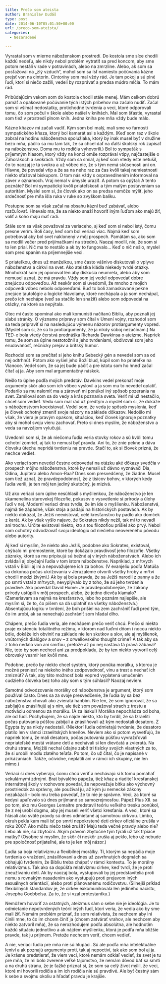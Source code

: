 ```yaml
---
title: Prečo som ateista
author: Branislav Dudáš
type: post
date: 2014-06-10T05:01:50+00:00
url: /preco-som-ateista/
categories:
  - Nezaradené

---
```

Vyrastal som v mierne náboženskom prostredí. Do kostola sme síce chodili každú nedeľu, ale nikdy nebol problém vytratiť sa pred koncom, aby sme potom nestáli v rade v potravinách, alebo na zmrzline. Alebo, ak som sa posťažoval na &#8222;zlý vzduch&#8220;, mohol som sa ísť namiesto počúvania kázne prejsť von na cintorín. Cintoríny som mal vždy rád. Je tam pokoj a sú plné ľudí, ktorí si niečo zažili, vedeli by rozprávať a predsa múdro mlčia. To mám rád. <!--more-->

Pribúdajúcim vekom som do kostola chodil stále menej. Mám celkom dobrú pamäť a opakované počúvanie tých istých príbehov ma začalo nudiť. Začal som si všímať nedostatky, protichodné tvrdenia a veci, ktoré odporovali tomu, čo som počul v škole alebo našiel v knihách. Mal som šťastie, vyrastal som tiež v prostredí plnom kníh. Jedna kniha pre mňa vždy bude málo.

Kázne kňazov mi začali vadiť. Kým som bol malý, mali sme vo farnosti sympatického kňaza, ktorý bol kamarát asi s každým. (Keď som raz v škole zobral na hodinu náboženstva spolužiaka, ktorý by inak musel byť v družine bezo mňa, páčilo sa mu tam tak, že sa chcel dať na ďalší školský rok zapísať na náboženstvo. Doma mu to rodičia vyhovorili.) Bol to sympaťák s príjemným hlasom, ktorý vždy na konci omše rozprával vtipy, najčastejšie o Záhorákoch a svokrách. Vždy som sa smial, aj keď som vtedy ešte netušil, čo to naozaj je tá svokra a už vôbec nie, že s tým nemá skúsenosti ani on. Hlavne, že povedal vtip a že sa na neho raz za čas kvôli takej nemiestnosti niekto sťažoval biskupom. O tom nás vždy s ospravedlnením informoval na záver v oznamoch. Vraj nemal v úmysle uraziť. A potom sa opýtal: A tento poznáte? Bol mi sympatický kvôli priateľskosti a tým malým postaveniam sa autoritám. Myslel som si, že človek ako on sa predsa nemôže mýliť, jeho srdečnosť pre mňa išla ruka v ruke so zvyškom balíku.

Postupne som sa však začal na obsahu kázní buď zabávať, alebo rozčuľovať. Hnevalo ma, že sa niekto snaží hovoriť iným ľuďom ako majú žiť, voliť a koho majú mať radi.

Stále som sa však považoval za veriaceho, aj keď som si nebol istý, čomu presne verím. Boli časy, keď som bol veriaci viac. Najmä keď som potreboval aby bol svet naklonený v môj prospech. Pamätám sa, ako som sa modlil večer pred prijímačkami na strednú. Naozaj modlil, nie, že som si to len prial. Nič ma to nestálo a ak by to fungovalo&#8230; Keď o nič nešlo, myslel som pred spaním na príjemnejšie veci.

S priateľkou, dnes už manželkou, sme často vášnivo diskutovali o vplyve náboženstva a cirkvi na svet. Ako ateistka kládla niekedy tvrdé otázky. Mnohokrát som jej oponoval len aby diskusia neumrela, alebo aby som nemusel uznať, že má pravdu. Vždy som jej vedel odpovedať dobre znejúcou odpoveďou. Až neskôr som si uvedomil, že mnoho z mojich odpovedí vôbec nebolo odpoveďami. Buď to boli zamaskované pekne znejúce tautológie a logické hlavolamy, ktoré nechápala a ja som nechápal, prečo ich nechápe (veď sa stačilo len snažiť) alebo som odpovedal na otázky, na ktoré sa nepýtala.

Otec mi často spomínal ako mali komunisti načítanú Bibliu, aby poznali jej slabé stránky. O význame prípravy som čítal v Umení vojny, rozhodol som sa teda pripraviť si na nasledujúcu výmenu názorov protiargumenty vopred. (Myslel som si, že sú to protiargumenty, že ja nikdy súboj nezačínam.) Na TED-e bola vtedy čerstvá prednáška Richarda Dawkinsa o ateizme. Napriek tomu, že som sa úplne nestotožnil s jeho tvrdeniami, obdivoval som jeho erudovanosť, rečnícky prejav a britský humor.

Rozhodol som sa prečítať si jeho knihu Sebecký gén a nevedel som sa od nej odtrhnúť. Potom ako vyšiel jeho Boží blud, kúpil som ho priateľke na Vianoce. Vedel som, že sa jej bude páčiť a pre istotu som ho hneď začal čítať aj ja. Aby som mal argumentačný náskok.

Nešlo to úplne podľa mojich predstáv. Dawkins vedel prekonať moje argumenty skôr ako som ich vôbec vyslovil a ja som mu to nevedel oplatiť. Podarilo sa mu nalomiť ma a zároveň mi ponúkol iný spôsob pozerania na svet. Zamiloval som sa do vedy a krás poznania sveta. Veriť mi už nestačilo, chcel som vedieť. Vedu som mal rád už predtým a myslel som si, že dokáže s náboženstvom koexistovať. Vedel som, že veda je spôsob myslenia, keď je človek ochotný zmeniť svoje názory na základe dôkazov. Nedošlo mi však, že viera je pravým opakom, situáciou, keď človek ignoruje poznatky aby si mohol svoju vieru zachovať. Preto si dnes myslím, že náboženstvo a veda sa navzájom vylučujú.

Uvedomil som si, že ak niečomu ľudia veria stovky rokov a sú kvôli tomu ochotní zomrieť, aj tak to nemusí byť pravda. Ani to, že znie pekne a dáva človeku útechu nepridá tvrdeniu na pravde. Stačí to, ak si človek prizná, že nechce vedieť.

Ako veriaci som nevedel čestne odpovedať na otázku aké dôkazy svedčia v prospech môjho náboženstva, ktoré by nemali už dávno vyznávači Dia, Odina, Jupitera alebo Amon-Raa? Dnes som presvedčený, že žiadne. Musel som tiež uznať, že pravdepodobnosť, že z tisícov bohov, v ktorých kedy ľudia verili, je ten môj ten jediný skutočný, je mizivá.

Už ako veriaci som úplne nesúhlasil s myšlienkou, že náboženstvo je len skamenelina starovekej filozofie, pokusov o vysvetlenie si prírody a úlohy ľudí v nej. Moderní veriaci dnes tvrdia, že im ide o myšlienku. Náboženstvá, najmä tie západné, však stoja a padajú na historických postavách. Ak by niekto dokázal, že Ježiš neexistoval, celé kresťanstvo by padlo ako domček z karát. Ak by však vyšlo najavo, že Sokrates nikdy nežil, tak mi to nevadí ani trochu. Určite existoval niekto, kto s tou filozofiou prišiel ako prvý. Nebol som ochotný odvodzovať svoju ideológiu od niečieho neovereného pôvodu alebo autority.

Aj keď si myslím, že niekto ako Ježiš, podobne ako Sokrates, existoval, chýbalo mi premostenie, ktoré by dokázalo pravdivosť jeho filozofie. Všetky zázraky, ktoré sa mu pripisujú sú bežné aj v iných náboženstvách. Alebo ich zvládali aj obyčajní ľudia v tom istom náboženstve. Napríklad, z mŕtvych vstali v Biblii aj iní a nepovažujeme ich za bohov. (V evanjeliu podľa Matúša sa dokonca počas ukrižovania v Jeruzaleme otvorili všetky hroby a mŕtvi chodili medzi živými.) Ak by aj bola pravda, že sa Ježiš narodil z panny a že po smrti vstal z mŕtvych, nevyplývalo by z toho, že sú jeho tvrdenia pravdivé. Ako povedal David Hume: Je pravdepodobnejšie, že zákony prírody ustúpili v môj prospech, alebo, že jedno dievča klamalo? (Zameriavam sa najmä na kresťanstvo, lebo ho poznám najlepšie, ale myslím si, že to, čo píšem sa dá uplatniť na všetky náboženstvá.) Absentujúcu logiku v tvrdení, že boh prišiel na zem zachrániť ľudí pred tým, čo im urobí, ak sa nenechajú zachrániť som hľadal dlho.

Chápem, prečo ľudia veria, ale nechápem prečo veriť chcú. Prečo si niekto praje existenciu totalitného režimu, v ktorom nad ľuďmi dňom i nocou niekto bdie, dokáže ich obviniť na základe nie len skutkov a slov, ale aj myšlienok, vnútorných dialógov a snov &#8211; z orwellovského thought crime? A tak aby sa z toho nedalo von ani smrťou, pretože až po nej nastáva tá pravá zábava? Nie, toto by som nechcel ani za predpokladu, že by ten niekto vytvoril celý obrovský vesmír len kvôli mne.

Podobne, prečo by niekto chcel systém, ktorý ponúka morálku, s ktorou je možné preniesť na niekoho iného zodpovednosť, vinu a trest a nechať ich zmiznúť? A tak, aby táto možnosť bola vopred vyplatená umučením cudzieho človeka bez toho aby som s tým súhlasil? Naozaj neviem.

Samotné odvodzovanie morálky od náboženstva je argument, ktorý som používal často. Dnes sa za svoje presvedčenie, že ľudia by sa bez náboženstva chovali ako zvieratá hanbím. Nie len, že som ignoroval, že sa zabíjajú a znásilňujú aj s ním, ale tiež som považoval strach z trestu a motiváciu odmenou za morálku. (A za lásku!) Morálka nepochádza od boha, ale od ľudí. Pochybujem, že sa nájde niekto, kto by tvrdil, že sa Izraeliti počas putovania púšťou zabíjali a znásilňovali až kým nedostali desatoro. Z Egypta by sa nikdy nedostali. (Niektorí ľudia odmietajú tvrdenie, že desatoro platilo len v rámci izraelitských kmeňov. Neviem ako si potom vysvetľujú, že napriek tomu, že mali desatoro, počas putovania púšťou vyvražďovali nepriateľské mestá vrátane detí a nechávali si len dievčatá a zvieratá. Na druhú stranu, Mojžiš nechal údajne zabiť tri tisícky svojich vlastných za to, že si urobili modlu zlatého teľaťa. Po tom, čo už čítal, čo je napísané v prikázaniach. Takže, očividne, neplatili ani v rámci ich skupiny, nie len mimo.)

Veriaci si dnes vyberajú, čomu chcú veriť a nechávajú si k tomu pomáhať sekulárnymi zdrojmi. Brat bývalého pápeža, tiež kňaz a riaditeľ kresťanskej internátnej školy v rozhovore povedal, že nepovažuje bitku ako výchovný prostriedok za správny, ale používal ju, až kým ju nemecké zákony nezakázali &#8211; bolo mu treba povedať, že to nie je správne. Veci, za ktoré sa kedysi upaľovalo sú dnes prijímané so samozrejmosťou. Pápež Pius XII. sa po tom, ako mu Georges Lemaitre predstavil teóriu veľkého tresku ponúkol, že z nej urobí dogmu, aby jej museli veriť všetci kresťania. A veci, ktoré sa hlásali ako sväté pravdy sú dnes odmietané aj samotnou cirkvou. Limbo, okruh pekla kam mali ísť po smrti nepokrstené deti cirkev oficiálne zrušila v roku 2007. Ako môžu niečo také zrušiť? Majú teda večné pravdy alebo nie? Lebo ak nie, sú zbytoční. Akým právom zbytočne tým týrali už tak trpiace matky? (Osobne si myslím, že skôr či neskôr zrušia aj peklo, lebo už nebude pre spoločnosť prijateľné, ale to je len môj názor.)

Ľudia sa boja relativizmu a flexibilnej morálky. Tí, ktorým sa nepáčia moje tvrdenia o vraždení, znásilňovaní a dnes už zavrhnutých dogmách sa obhajujú tvrdením, že Bibliu treba chápať v rámci kontextu. To je morálny relativizmus. Tak ako sa dopúšťa relativizmu cirkev, keď tvrdí, že je proti zneužívaniu detí. Ak by naozaj bola, vystupovali by jej predstavitelia proti nemu s rovnakým nasadením ako vystupujú proti prejavom iných sexuálnych orientácií, alebo proti plánovanému rodičovstvu. (Silnejší príklad flexibilných štandardov je, že cirkev exkomunikovala len jediného nacistu, Josepha Goebbelsa. Za to, že si vzal protestantku.)

Nemôžem hovoriť za ostatných, ateizmus sám o sebe nie je ideológia. Je to odmietanie nepotvrdených teórií iných ľudí, ktorí veria, že vedia ako by sme mali žiť. Nemám problém priznať, že som relativista, že nechcem aby iní činili mne, to čo im chcem činiť ja (chcem zatvárať vrahov, ale nechcem aby niekto zatvoril mňa), že sa nerozhodujem podľa absolútna, ale hodnotím každú situáciu jednotlivo a ak nájdem myšlienku, ktorá je podľa mňa bližšie pravde, tak ju prijmem. Pretože nechcem veriť, chcem vedieť.

A nie, veriaci ľudia pre mňa nie sú hlupáci. Sú ale podľa mňa intelektuálne leniví a ak poznajú argumenty proti, tak aj nepoctiví, tak ako som bol aj ja. Je krásne predstierať, že viem veci, ktoré nemám odkiaľ vedieť, že svet je tu pre mňa, že mi bolo zverené veľké tajomstvo, že nemám dôvod báť sa smrti a na druhú stranu, že je ťažké priznať si, že som sa celý život mýlil, že veci, ktoré mi hovorili rodičia a im ich rodičia nie sú pravdivé. Ale byť čestný sám k sebe a svojmu okoliu a hľadať pravdu je krajšie.
